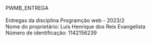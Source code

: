 <html>
  <head>
PWMB_ENTREGA<br/>
  </head>
      <body>
<br />
Entregas da disciplina Programção web - 2023/2 <br />
Nome do proprietário: Luis Henrique dos Reis Evangelista<br>
Número de identificação: 1142156239
      </body>
</html>
